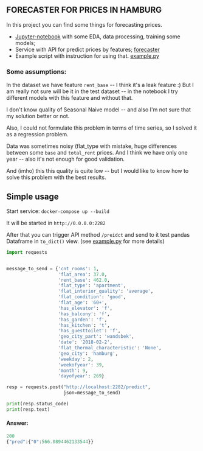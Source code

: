 ## FORECASTER FOR PRICES IN HAMBURG

In this project you can find some things for forecasting prices.

* [Jupyter-notebook](aboutyou_eda.ipynb) with some EDA, data processing, training some models;
* Service with API for predict prices by features; [forecaster](forecaster)
* Example script with instruction for using that.  [example.py](example.py)

### Some assumptions:
In the dataset we have feature `rent_base` -- I think it's a leak feature :)
But I am really not sure will be it in the test dataset -- in the notebook I
try different models with this feature and without that.

I don't know quality of Seasonal Naive model -- and also 
I'm not sure that my solution better or not. 

Also, I could not formulate this problem in terms of time series,
 so I solved it as a regression problem. 
 
Data was sometimes noisy (flat_type with mistake, huge differences between some `base` and `total_rent` prices. And I think we have only one year --
 also it's not enough for good validation.
 
And (imho) this this quality is quite low -- 
but I would like to know how to solve this problem with the best results.
 
## Simple usage

Start service:
`docker-compose up --build`

It will be started in `http://0.0.0.0:2282`

After that you can trigger API method `/preidct` and send to it
test pandas Dataframe in `to_dict()` view. (see [example.py](example.py) 
for more details)

```python
import requests


message_to_send = {'cnt_rooms': 1,
                   'flat_area': 37.0,
                   'rent_base': 462.0,
                   'flat_type': 'apartment',
                   'flat_interior_quality': 'average',
                   'flat_condition': 'good',
                   'flat_age': '60+',
                   'has_elevator': 'f',
                   'has_balcony': 'f',
                   'has_garden': 'f',
                   'has_kitchen': 't',
                   'has_guesttoilet': 'f',
                   'geo_city_part': 'wandsbek',
                   'date': '2018-02-2',
                   'flat_thermal_characteristic': 'None',
                   'geo_city': 'hamburg',
                   'weekday': 2,
                   'weekofyear': 39,
                   'month': 9,
                   'dayofyear': 269}

resp = requests.post("http://localhost:2282/predict",
                     json=message_to_send)

print(resp.status_code)
print(resp.text)
```
#### Answer:
```python
200
{"pred":{"0":566.0894462133544}}
```